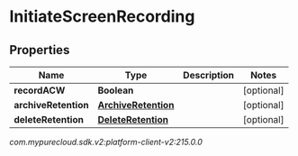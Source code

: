 # InitiateScreenRecording


## Properties

| Name | Type | Description | Notes |
| ------------ | ------------- | ------------- | ------------- |
| **recordACW** | **Boolean** |  |  [optional] |
| **archiveRetention** | [**ArchiveRetention**](ArchiveRetention) |  |  [optional] |
| **deleteRetention** | [**DeleteRetention**](DeleteRetention) |  |  [optional] |




_com.mypurecloud.sdk.v2:platform-client-v2:215.0.0_
